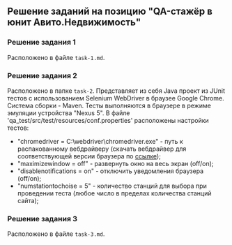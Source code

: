 ## Решение заданий на позицию "QA-стажёр в юнит Авито.Недвижимость"
### Решение задания 1
Расположено в файле `task-1.md`.
### Решение задания 2
Расположено в папке `task-2`.
Представляет из себя Java проект из JUnit тестов с использованием Selenium WebDriver в браузее Google Chrome. Система сборки - Maven.
Тесты выполняются в браузере в режиме эмуляции устройства "Nexus 5".
В файле 'qa_test/src/test/resources/conf.properties' расположены настройки тестов:
* "chromedriver = C:\\webdriver\\chromedriver.exe" - путь к распакованному вебдрайверу (скачать вебдрайвер для соответствующей версии браузера по [ссылке](https://chromedriver.chromium.org/downloads));
* "maximizewindow = off" - развернуть окно на весь экран (off/on);
* "disablenotifications = on" - отключить уведомления браузера (off/on);
* "numstationtochoise = 5" - количество станций для выбора при проведении теста (любое число в пределах количества станций сайта);
### Решение задания 3
Расположено в файле `task-3.md`.
